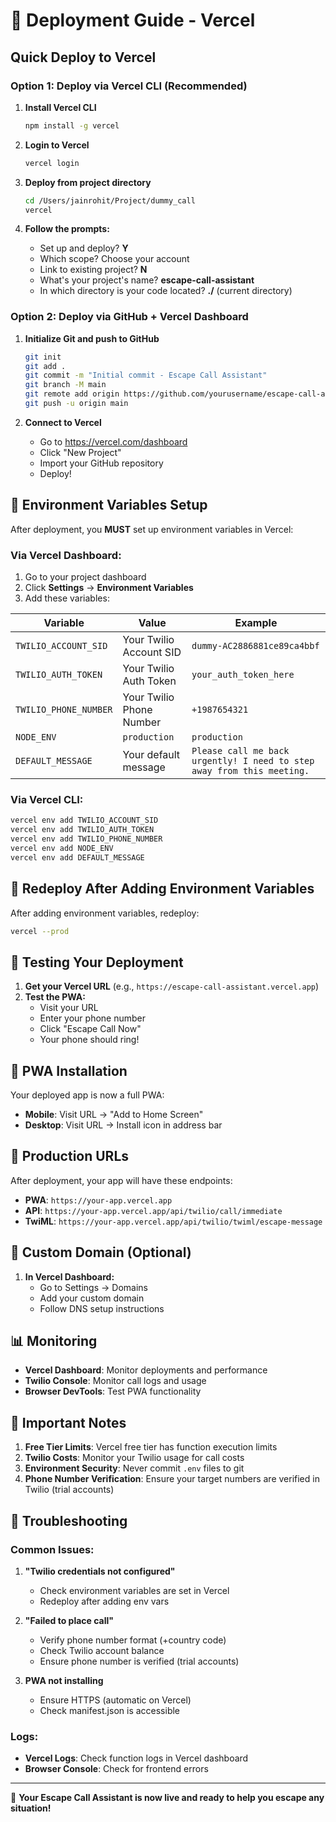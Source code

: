 # 🚀 Deployment Guide - Vercel

## Quick Deploy to Vercel

### Option 1: Deploy via Vercel CLI (Recommended)

1. **Install Vercel CLI**
   ```bash
   npm install -g vercel
   ```

2. **Login to Vercel**
   ```bash
   vercel login
   ```

3. **Deploy from project directory**
   ```bash
   cd /Users/jainrohit/Project/dummy_call
   vercel
   ```

4. **Follow the prompts:**
   - Set up and deploy? **Y**
   - Which scope? Choose your account
   - Link to existing project? **N**
   - What's your project's name? **escape-call-assistant**
   - In which directory is your code located? **./** (current directory)

### Option 2: Deploy via GitHub + Vercel Dashboard

1. **Initialize Git and push to GitHub**
   ```bash
   git init
   git add .
   git commit -m "Initial commit - Escape Call Assistant"
   git branch -M main
   git remote add origin https://github.com/yourusername/escape-call-assistant.git
   git push -u origin main
   ```

2. **Connect to Vercel**
   - Go to https://vercel.com/dashboard
   - Click "New Project"
   - Import your GitHub repository
   - Deploy!

## 🔐 Environment Variables Setup

After deployment, you **MUST** set up environment variables in Vercel:

### Via Vercel Dashboard:
1. Go to your project dashboard
2. Click **Settings** → **Environment Variables**
3. Add these variables:

| Variable | Value | Example |
|----------|-------|---------|
| `TWILIO_ACCOUNT_SID` | Your Twilio Account SID | `dummy-AC2886881ce89ca4bbf` |
| `TWILIO_AUTH_TOKEN` | Your Twilio Auth Token | `your_auth_token_here` |
| `TWILIO_PHONE_NUMBER` | Your Twilio Phone Number | `+1987654321` |
| `NODE_ENV` | `production` | `production` |
| `DEFAULT_MESSAGE` | Your default message | `Please call me back urgently! I need to step away from this meeting.` |

### Via Vercel CLI:
```bash
vercel env add TWILIO_ACCOUNT_SID
vercel env add TWILIO_AUTH_TOKEN
vercel env add TWILIO_PHONE_NUMBER
vercel env add NODE_ENV
vercel env add DEFAULT_MESSAGE
```

## 🔄 Redeploy After Adding Environment Variables

After adding environment variables, redeploy:
```bash
vercel --prod
```

## 🧪 Testing Your Deployment

1. **Get your Vercel URL** (e.g., `https://escape-call-assistant.vercel.app`)
2. **Test the PWA:**
   - Visit your URL
   - Enter your phone number
   - Click "Escape Call Now"
   - Your phone should ring!

## 📱 PWA Installation

Your deployed app is now a full PWA:
- **Mobile**: Visit URL → "Add to Home Screen"
- **Desktop**: Visit URL → Install icon in address bar

## 🎯 Production URLs

After deployment, your app will have these endpoints:
- **PWA**: `https://your-app.vercel.app`
- **API**: `https://your-app.vercel.app/api/twilio/call/immediate`
- **TwiML**: `https://your-app.vercel.app/api/twilio/twiml/escape-message`

## 🔧 Custom Domain (Optional)

1. **In Vercel Dashboard:**
   - Go to Settings → Domains
   - Add your custom domain
   - Follow DNS setup instructions

## 📊 Monitoring

- **Vercel Dashboard**: Monitor deployments and performance
- **Twilio Console**: Monitor call logs and usage
- **Browser DevTools**: Test PWA functionality

## 🚨 Important Notes

1. **Free Tier Limits**: Vercel free tier has function execution limits
2. **Twilio Costs**: Monitor your Twilio usage for call costs
3. **Environment Security**: Never commit `.env` files to git
4. **Phone Number Verification**: Ensure your target numbers are verified in Twilio (trial accounts)

## 🐛 Troubleshooting

### Common Issues:

1. **"Twilio credentials not configured"**
   - Check environment variables are set in Vercel
   - Redeploy after adding env vars

2. **"Failed to place call"**
   - Verify phone number format (+country code)
   - Check Twilio account balance
   - Ensure phone number is verified (trial accounts)

3. **PWA not installing**
   - Ensure HTTPS (automatic on Vercel)
   - Check manifest.json is accessible

### Logs:
- **Vercel Logs**: Check function logs in Vercel dashboard
- **Browser Console**: Check for frontend errors

---

🎉 **Your Escape Call Assistant is now live and ready to help you escape any situation!**
